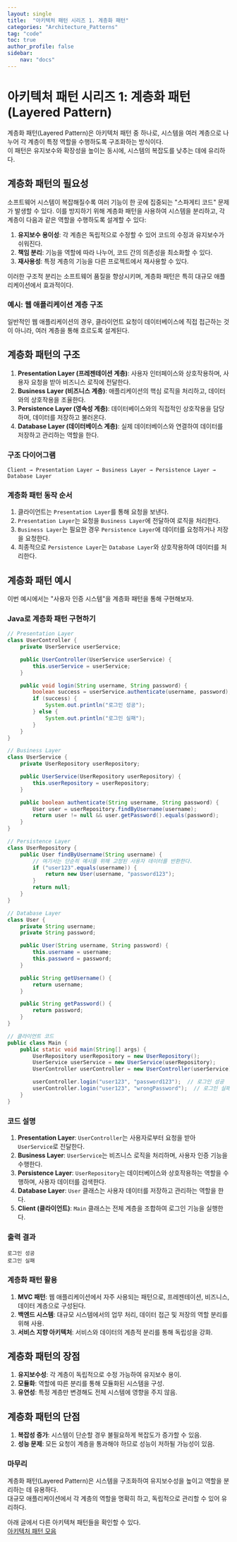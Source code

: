 ```yaml
---
layout: single
title:  "아키텍처 패턴 시리즈 1. 계층화 패턴"
categories: "Architecture_Patterns"
tag: "code"
toc: true
author_profile: false
sidebar:
    nav: "docs"
---
```


# 아키텍처 패턴 시리즈 1: 계층화 패턴 (Layered Pattern)

계층화 패턴(Layered Pattern)은 아키텍처 패턴 중 하나로, 시스템을 여러 계층으로 나누어 각 계층이 특정 역할을 수행하도록 구조화하는 방식이다.  
이 패턴은 유지보수와 확장성을 높이는 동시에, 시스템의 복잡도를 낮추는 데에 유리하다.

## 계층화 패턴의 필요성

소프트웨어 시스템이 복잡해질수록 여러 기능이 한 곳에 집중되는 "스파게티 코드" 문제가 발생할 수 있다. 이를 방지하기 위해 계층화 패턴을 사용하여 시스템을 분리하고, 각 계층이 다음과 같은 역할을 수행하도록 설계할 수 있다:

1. **유지보수 용이성**: 각 계층은 독립적으로 수정할 수 있어 코드의 수정과 유지보수가 쉬워진다.  
2. **책임 분리**: 기능을 역할에 따라 나누어, 코드 간의 의존성을 최소화할 수 있다.  
3. **재사용성**: 특정 계층의 기능을 다른 프로젝트에서 재사용할 수 있다.  

이러한 구조적 분리는 소프트웨어 품질을 향상시키며, 계층화 패턴은 특히 대규모 애플리케이션에서 효과적이다.  

### 예시: 웹 애플리케이션 계층 구조  

일반적인 웹 애플리케이션의 경우, 클라이언트 요청이 데이터베이스에 직접 접근하는 것이 아니라, 여러 계층을 통해 흐르도록 설계된다.  

## 계층화 패턴의 구조  

1. **Presentation Layer (프레젠테이션 계층)**: 사용자 인터페이스와 상호작용하며, 사용자 요청을 받아 비즈니스 로직에 전달한다.  
2. **Business Layer (비즈니스 계층)**: 애플리케이션의 핵심 로직을 처리하고, 데이터와의 상호작용을 조율한다.  
3. **Persistence Layer (영속성 계층)**: 데이터베이스와의 직접적인 상호작용을 담당하며, 데이터를 저장하고 불러온다.  
4. **Database Layer (데이터베이스 계층)**: 실제 데이터베이스와 연결하여 데이터를 저장하고 관리하는 역할을 한다.  

### 구조 다이어그램  

```
Client → Presentation Layer → Business Layer → Persistence Layer → Database Layer
```

### 계층화 패턴 동작 순서  

1. 클라이언트는 `Presentation Layer`를 통해 요청을 보낸다.  
2. `Presentation Layer`는 요청을 `Business Layer`에 전달하여 로직을 처리한다.  
3. `Business Layer`는 필요한 경우 `Persistence Layer`에 데이터를 요청하거나 저장을 요청한다.  
4. 최종적으로 `Persistence Layer`는 `Database Layer`와 상호작용하여 데이터를 처리한다.  

## 계층화 패턴 예시

이번 예시에서는 "사용자 인증 시스템"을 계층화 패턴을 통해 구현해보자.

### Java로 계층화 패턴 구현하기

```java
// Presentation Layer
class UserController {
    private UserService userService;

    public UserController(UserService userService) {
        this.userService = userService;
    }

    public void login(String username, String password) {
        boolean success = userService.authenticate(username, password);
        if (success) {
            System.out.println("로그인 성공");
        } else {
            System.out.println("로그인 실패");
        }
    }
}

// Business Layer
class UserService {
    private UserRepository userRepository;

    public UserService(UserRepository userRepository) {
        this.userRepository = userRepository;
    }

    public boolean authenticate(String username, String password) {
        User user = userRepository.findByUsername(username);
        return user != null && user.getPassword().equals(password);
    }
}

// Persistence Layer
class UserRepository {
    public User findByUsername(String username) {
        // 여기서는 단순히 예시를 위해 고정된 사용자 데이터를 반환한다.
        if ("user123".equals(username)) {
            return new User(username, "password123");
        }
        return null;
    }
}

// Database Layer
class User {
    private String username;
    private String password;

    public User(String username, String password) {
        this.username = username;
        this.password = password;
    }

    public String getUsername() {
        return username;
    }

    public String getPassword() {
        return password;
    }
}

// 클라이언트 코드
public class Main {
    public static void main(String[] args) {
        UserRepository userRepository = new UserRepository();
        UserService userService = new UserService(userRepository);
        UserController userController = new UserController(userService);

        userController.login("user123", "password123");  // 로그인 성공
        userController.login("user123", "wrongPassword");  // 로그인 실패
    }
}
```

### 코드 설명  

1. **Presentation Layer**: `UserController`는 사용자로부터 요청을 받아 `UserService`로 전달한다.  
2. **Business Layer**: `UserService`는 비즈니스 로직을 처리하며, 사용자 인증 기능을 수행한다.  
3. **Persistence Layer**: `UserRepository`는 데이터베이스와 상호작용하는 역할을 수행하며, 사용자 데이터를 검색한다.  
4. **Database Layer**: `User` 클래스는 사용자 데이터를 저장하고 관리하는 역할을 한다.  
5. **Client (클라이언트)**: `Main` 클래스는 전체 계층을 조합하여 로그인 기능을 실행한다.  

### 출력 결과  

```
로그인 성공
로그인 실패
```

### 계층화 패턴 활용

1. **MVC 패턴**: 웹 애플리케이션에서 자주 사용되는 패턴으로, 프레젠테이션, 비즈니스, 데이터 계층으로 구성된다.  
2. **백엔드 시스템**: 대규모 시스템에서의 업무 처리, 데이터 접근 및 저장의 역할 분리를 위해 사용.  
3. **서비스 지향 아키텍처**: 서비스와 데이터의 계층적 분리를 통해 독립성을 강화.  

## 계층화 패턴의 장점  

1. **유지보수성**: 각 계층이 독립적으로 수정 가능하여 유지보수 용이.  
2. **모듈화**: 역할에 따른 분리를 통해 모듈화된 시스템을 구성.  
3. **유연성**: 특정 계층만 변경해도 전체 시스템에 영향을 주지 않음.  

## 계층화 패턴의 단점  

1. **복잡성 증가**: 시스템이 단순할 경우 불필요하게 복잡도가 증가할 수 있음.  
2. **성능 문제**: 모든 요청이 계층을 통과해야 하므로 성능이 저하될 가능성이 있음.  

### 마무리  

계층화 패턴(Layered Pattern)은 시스템을 구조화하여 유지보수성을 높이고 역할을 분리하는 데 유용하다.  
대규모 애플리케이션에서 각 계층의 역할을 명확히 하고, 독립적으로 관리할 수 있어 유리하다.  

아래 글에서 다른 아키텍쳐 패턴들을 확인할 수 있다.  
[아키텍처 패턴 모음](https://gihak111.github.io/architecture_patterns/2024/12/04/Type_of_Architecture_Patterns_upload.html)  
